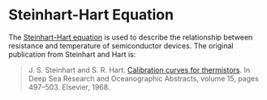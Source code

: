 # Steinhart-Hart Equation

The [Steinhart-Hart equation][1] is used to describe the relationship between
resistance and temperature of semiconductor devices. The original publication
from Steinhart and Hart is:

> J. S. Steinhart and S. R. Hart. [Calibration curves for thermistors][2]. In
> Deep Sea Research and Oceanographic Abstracts, volume 15, pages 497–503.
> Elsevier, 1968.

[1]: https://wikipedia.org/wiki/Steinhart-Hart_equation
[2]: https://doi.org/10.1016/0011-7471(68)90057-0
